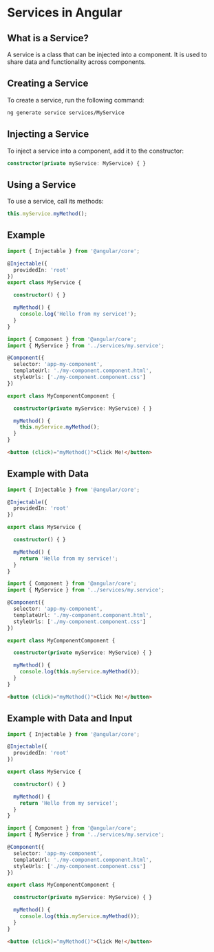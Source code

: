 # Services in Angular 

## What is a Service?

A service is a class that can be injected into a component. It is used to share data and functionality across components. 

## Creating a Service

To create a service, run the following command:

```bash
ng generate service services/MyService
```


## Injecting a Service

To inject a service into a component, add it to the constructor:

```typescript
constructor(private myService: MyService) { }
```

## Using a Service

To use a service, call its methods:

```typescript
this.myService.myMethod();
```

## Example

```typescript
import { Injectable } from '@angular/core';

@Injectable({
  providedIn: 'root'
})
export class MyService {

  constructor() { }

  myMethod() {
    console.log('Hello from my service!');
  }
}
```

```typescript
import { Component } from '@angular/core';
import { MyService } from '../services/my.service';

@Component({
  selector: 'app-my-component',
  templateUrl: './my-component.component.html',
  styleUrls: ['./my-component.component.css']
})

export class MyComponentComponent {

  constructor(private myService: MyService) { }

  myMethod() {
    this.myService.myMethod();
  }
}
```

```html
<button (click)="myMethod()">Click Me!</button>
```

## Example with Data

```typescript
import { Injectable } from '@angular/core';

@Injectable({
  providedIn: 'root'
})

export class MyService {

  constructor() { }

  myMethod() {
    return 'Hello from my service!';
  }
}
```

```typescript
import { Component } from '@angular/core';
import { MyService } from '../services/my.service';

@Component({
  selector: 'app-my-component',
  templateUrl: './my-component.component.html',
  styleUrls: ['./my-component.component.css']
})

export class MyComponentComponent {

  constructor(private myService: MyService) { }

  myMethod() {
    console.log(this.myService.myMethod());
  }
}
```

```html
<button (click)="myMethod()">Click Me!</button>
```

## Example with Data and Input

```typescript
import { Injectable } from '@angular/core';

@Injectable({
  providedIn: 'root'
})

export class MyService {

  constructor() { }

  myMethod() {
    return 'Hello from my service!';
  }
}
```

```typescript
import { Component } from '@angular/core';
import { MyService } from '../services/my.service';

@Component({
  selector: 'app-my-component',
  templateUrl: './my-component.component.html',
  styleUrls: ['./my-component.component.css']
})

export class MyComponentComponent {

  constructor(private myService: MyService) { }

  myMethod() {
    console.log(this.myService.myMethod());
  }
}
```

```html
<button (click)="myMethod()">Click Me!</button>
```